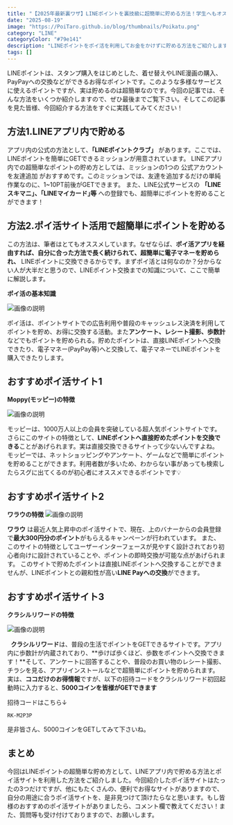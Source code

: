```yaml
---
title: "【2025年最新裏ワザ】LINEポイントを裏技級に超簡単に貯める方法！学生へもオススメ！"
date: "2025-08-19"
image: "https://PoiTaro.github.io/blog/thumbnails/Poikatu.png"
category: "LINE"
categoryColor: "#79e141"
description: "LINEポイントをポイ活を利用してお金をかけずに貯める方法をご紹介します。"
tags: []
---
```


LINEポイントは、スタンプ購入をはじめとした、着せ替えやLINE漫画の購入、PayPayへの交換などができるお得なポイントです。このような多様なサービスに使えるポイントですが、実は貯めるのは超簡単なのです。今回の記事では、そんな方法をいくつか紹介しますので、ぜひ最後までご覧下さい。そしてこの記事を見た皆様、今回紹介する方法をすぐに実践してみてください！




## 方法1.LINEアプリ内で貯める
アプリ内の公式の方法として、**「LINEポイントクラブ」** があります。ここでは、LINEポイントを簡単にGETできるミッションが用意されています。
LINEアプリ内での超簡単なポイントの貯め方としては、ミッションの1つの 公式アカウントを友達追加 がおすすめです。このミッションでは、友達を追加するだけの単純作業なのに、1~10PT前後がGETできます。
また、LINE公式サービスの **「LINEスキマニ」、｢LINEマイカード｣等**  への登録でも、超簡単にポイントを貯めることができます！
## 方法2.ポイ活サイト活用で超簡単にポイントを貯める
この方法は、筆者はとてもオススメしています。なぜならば、**ポイ活アプリを経由すれば、自分に合った方法で長く続けられて、超簡単に電子マネーを貯められ、** LINEポイントに交換できるからです。まずポイ活とは何なのか？分からない人が大半だと思うので、LINEポイント交換までの知識について、ここで簡単に解説します。

**ポイ活の基本知識**

![画像の説明](https://PoiTaro.github.io/blog/thumbnails/Poikatu.png)


ポイ活は、ポイントサイトでの広告利用や普段のキャッシュレス決済を利用してポイントを貯め、お得に交換する活動。また**アンケート、レシート撮影、歩数計**などでもポイントを貯められる。貯めたポイントは、直接LINEポイントへ交換できたり、電子マネー(PayPay等)へと交換して、電子マネーでLINEポイントを購入できたりします。



## おすすめポイ活サイト1
 **Moppy(モッピー)の特徴** 

![画像の説明](https://PoiTaro.github.io/blog/thumbnails/moppy.jpg)


モッピーは、1000万人以上の会員を突破している超人気ポイントサイトです。
さらにこのサイトの特徴として、**LINEポイントへ直接貯めたポイントを交換できる**ことがあげられます。実は直接交換できるサイトって少ないんですよね。
モッピーでは、ネットショッピングやアンケート、ゲームなどで簡単にポイントを貯めることができます。利用者数が多いため、わからない事があっても検索したらスグに出てくるのが初心者にオススメできるポイントです💡
## おすすめポイ活サイト2

 

**ワラウの特徴**
![画像の説明](https://PoiTaro.github.io/blog/thumbnails/warau.svg)



**ワラウ** は最近人気上昇中のポイ活サイトで、現在、上のバナーからの会員登録で**最大300円分のポイント**がもらえるキャンペーンが行われています。
また、このサイトの特徴としてユーザーインターフェースが見やすく設計されており初心者向けに設計されていることや、ポイントの即時交換が可能な点があげられます。
このサイトで貯めたポイントは直接LINEポイントへ交換することができませんが、LINEポイントとの親和性が高い**LINE Payへの交換**ができます。
## おすすめポイ活サイト3
**クラシルリワードの特徴**

![画像の説明](https://PoiTaro.github.io/blog/thumbnails/kurasiru.jpg)

 
**クラシルリワード**は、普段の生活でポイントをGETできるサイトです。アプリ内に歩数計が内蔵されており、**歩けば歩くほど、歩数をポイントへ交換できます！**そして、アンケートに回答することや、普段のお買い物のレシート撮影、チラシを見る、アプリインストールなどで超簡単にポイントを貯められます。
実は、**ココだけのお得情報**ですが、以下の招待コードをクラシルリワード初回起動時に入力すると、**5000コインを皆様がGETできます**

招待コードはこちら↓

```
RK-M2P3P
```

是非皆さん、5000コインをGETしてみて下さいね。
## まとめ
今回はLINEポイントの超簡単な貯め方として、LINEアプリ内で貯める方法とポイ活サイトを利用した方法をご紹介しました。今回紹介したポイ活サイトはたったの3つだけですが、他にもたくさんの、便利でお得なサイトがありますので、自分の用途に合うポイ活サイトを、是非見つけて頂けたらなと思います。もし皆様のおすすめのポイ活サイトがありましたら、コメント欄で教えてください！また、質問等も受け付けておりますので、お願いします。
 
 